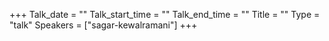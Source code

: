 +++
Talk_date = ""
Talk_start_time = ""
Talk_end_time = ""
Title = ""
Type = "talk"
Speakers = ["sagar-kewalramani"]
+++


